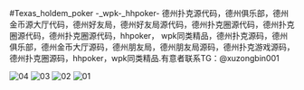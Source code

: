 #Texas_holdem_poker -_wpk-_hhpoker-
德州扑克源代码，德州俱乐部，德州金币源大厅代码，德州好友局，德州好友局源代码，德州扑克圈源代码，德州扑克圈源代码，德州扑克圈源代码，hhpoker，
wpk同类精品，德州扑克源码，德州俱乐部，德州金币大厅源码，德州朋友局，德州朋友局源码，德州扑克游戏源码，德州扑克圈源码，hhpoker，wpk同类精品.有意者联系TG：@xuzongbin001


![04](https://github.com/user-attachments/assets/1579572f-291f-4c5b-999e-27e5505748fd)
![03](https://github.com/user-attachments/assets/741ec419-2663-4c8a-ae23-f16cbe756d2f)
![02](https://github.com/user-attachments/assets/05392491-9162-4759-9d27-ec79f938ec0f)
![01](https://github.com/user-attachments/assets/6c13be7d-6989-498a-a2d4-16fc0b7469d9)
